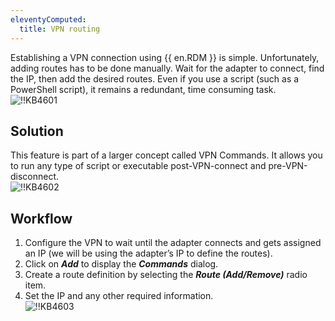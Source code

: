 ```yaml
---
eleventyComputed:
  title: VPN routing
---
```

Establishing a VPN connection using {{ en.RDM }} is simple. Unfortunately, adding routes has to be done manually. Wait for the adapter to connect, find the IP, then add the desired routes. Even if you use a script (such as a PowerShell script), it remains a redundant, time consuming task.  
![!!KB4601](https://webdevolutions.azureedge.net/docs/en/kb/KB4601.png)

## Solution

This feature is part of a larger concept called VPN Commands. It allows you to run any type of script or executable post-VPN-connect and pre-VPN-disconnect.  
![!!KB4602](https://webdevolutions.azureedge.net/docs/en/kb/KB4602.png)

## Workflow

1. Configure the VPN to wait until the adapter connects and gets assigned an IP (we will be using the adapter’s IP to define the routes).
1. Click on ***Add*** to display the ***Commands*** dialog.
1. Create a route definition by selecting the ***Route (Add/Remove)*** radio item.
1. Set the IP and any other required information.  
![!!KB4603](https://webdevolutions.azureedge.net/docs/en/kb/KB4603.png)
